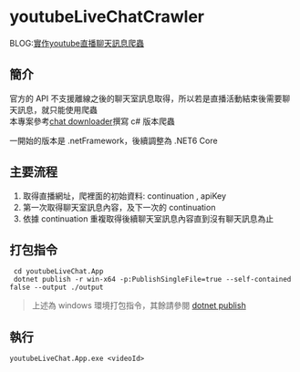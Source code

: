 # youtubeLiveChatCrawler

BLOG:[實作youtube直播聊天訊息爬蟲](https://partypeopleland.github.io/artblog/youtube-live-stream-chat-message-crawler/)

## 簡介

官方的 API 不支援離線之後的聊天室訊息取得，所以若是直播活動結束後需要聊天訊息，就只能使用爬蟲  
本專案參考[chat downloader](https://github.com/xenova/chat-downloader)撰寫 c# 版本爬蟲

一開始的版本是 .netFramework，後續調整為 .NET6 Core

## 主要流程

1. 取得直播網址，爬裡面的初始資料: continuation , apiKey
2. 第一次取得聊天室訊息內容，及下一次的 continuation
3. 依據 continuation 重複取得後續聊天室訊息內容直到沒有聊天訊息為止

## 打包指令
```
 cd youtubeLiveChat.App
 dotnet publish -r win-x64 -p:PublishSingleFile=true --self-contained false --output ./output
```
> 上述為 windows 環境打包指令，其餘請參閱 [dotnet publish](https://docs.microsoft.com/zh-tw/dotnet/core/tools/dotnet-publish)

## 執行
```
youtubeLiveChat.App.exe <videoId>
```

